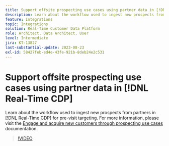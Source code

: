 ```yaml
---
title: Support offsite prospecting use cases using partner data in [!DNL Real-Time CDP]
description: Learn about the workflow used to ingest new prospects from partners in [!DNL Real-Time CDP] for pre-visit targeting. 
feature: Integrations
topic: Integrations
solution: Real-Time Customer Data Platform
role: Architect, Data Architect, User
level: Intermediate
jira: KT-13827
last-substantial-update: 2023-08-23
exl-id: 58427feb-ed4e-43fe-921b-8deb24e2c531
---
```

# Support offsite prospecting use cases using partner data in [!DNL Real-Time CDP]

Learn about the workflow used to ingest new prospects from partners in [!DNL Real-Time CDP] for pre-visit targeting. For more information, please visit the [Engage and acquire new customers through prospecting use cases](https://experienceleague.adobe.com/docs/experience-platform/rtcdp/use-cases/partner-data/prospecting.html) documentation.

>[!VIDEO](https://video.tv.adobe.com/v/3423071/?learn=on)
